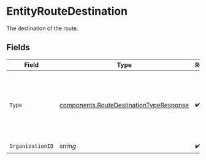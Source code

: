 # EntityRouteDestination

The destination of the route.


## Fields

| Field                                                                                              | Type                                                                                               | Required                                                                                           | Description                                                                                        | Example                                                                                            |
| -------------------------------------------------------------------------------------------------- | -------------------------------------------------------------------------------------------------- | -------------------------------------------------------------------------------------------------- | -------------------------------------------------------------------------------------------------- | -------------------------------------------------------------------------------------------------- |
| `Type`                                                                                             | [components.RouteDestinationTypeResponse](../../models/components/routedestinationtyperesponse.md) | :heavy_check_mark:                                                                                 | The type of destination. Currently only the destination type `organization` is supported.          | organization                                                                                       |
| `OrganizationID`                                                                                   | *string*                                                                                           | :heavy_check_mark:                                                                                 | N/A                                                                                                | org_1234567                                                                                        |
